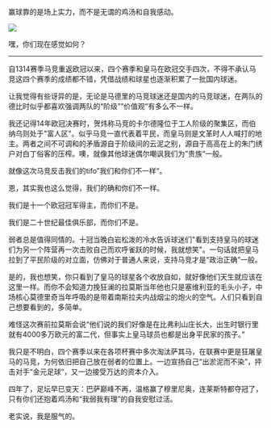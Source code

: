 赢球靠的是场上实力，而不是无谓的鸡汤和自我感动。

![](http://onvaoy58z.bkt.clouddn.com/howdoyoufeel.jpg)

嘿，你们现在感觉如何？

---

自1314赛季马竞重返欧冠以来，四个赛季和皇马在欧冠交手四次，不得不承认马竞这四个赛季的成绩都不错，凭借战绩和球星也逐渐积累了一批国内球迷。

让我觉得有些讶异的是，无论是马德里的马竞球迷还是国内的马竞球迷，在两队的德比时似乎都喜欢强调两队的“阶级””价值观“有多么不一样。

我还记得14年欧冠决赛时，贺炜称马竞的卡尔德隆位于工人阶级的聚集区，而伯纳乌则处于"富人区"。似乎马竞一直代表着平民，而皇马则是文革时人人喊打的地主。两者之间不可调和的矛盾源自于阶级间的云泥之别，源自于高高在上的朱门绣户对白丁俗客的压榨。噢，就像其他球迷偶尔嘲讽我们为”贵族“一般。

就像这次马竞反击我们的tifo”我们和你们不一样“。

恩，其实我也这么觉得，我们的确和你们不一样。

我们是十一个欧冠冠军得主，而你们不是。

我们是二十世纪最佳俱乐部，而你们不是。

弱者总是值得同情的。十冠当晚白岩松泼的冷水告诉球迷们"看到支持皇马的球迷们为另一个阵营再一次击败自己而欢呼雀跃的时候，我就想笑"。一句话就把皇马拉到了平民阶级的对立面，仿佛对于普通人来说，支持马竞才是“政治正确”一般。

是的，我也想笑，你只看到了皇马的球星各个收放自如，就好像他们天生就应该在这里一样。而你不会知道力挽狂澜的拉莫斯当年他也只是塞维利亚的毛头小子，中场核心莫德里奇当年呼吸的是带着南斯拉夫内战烟尘的炮火的空气。人们只看到自己想要看到的，多简单。

难怪这次赛前拉莫斯会说“他们说的我们好像是在比弗利山庄长大，出生时银行里就有4000多万欧元的富二代，但事实上皇马球员也都是出身平民家的孩子。”

我只是不明白，四个赛季以来在各项杯赛中多次淘汰萨其马，在联赛中更是狂屠皇马的马竞，为何依旧把自己放在弱者的位置上。一边宣扬自己“出淤泥而不染”，抨击对手“金元足球”，又一边接受万达的资本介入。

四年了，足坛早已变天：巴萨巅峰不再，温格赢了穆里尼奥，连莱斯特都夺冠了，只有你们还抱着鸡汤和“我弱我有理”的自我安慰过活。

老实说，我是服气的。










